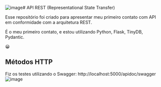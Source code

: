 ![image](https://github.com/leochinelato/API-Rest/assets/66490205/1c76d16e-998c-4444-8e17-7ebcf3679c4e)# API REST (Representational State Transfer)

Esse repositório foi criado para apresentar meu primeiro contato com API em conformidade com a arquitetura REST.

É o meu primeiro contato, e estou utilizando Python, Flask, TinyDB, Pydantic.

😀

## Métodos HTTP

Fiz os testes utilizando o Swagger: http://localhost:5000/apidoc/swagger
![image](https://github.com/leochinelato/API-Rest/assets/66490205/2a588cfc-0b21-4a93-a994-1e8063dff9e8)
